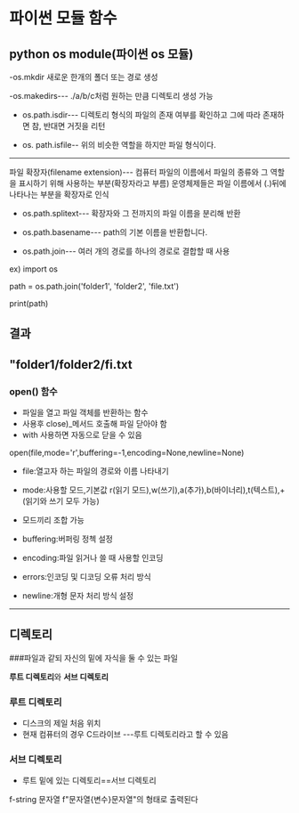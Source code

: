 # 파이썬 모듈 함수



## python os module(파이썬 os 모듈)
-os.mkdir 새로운 한개의 폴더 또는 경로 생성

-os.makedirs--- ./a/b/c처럼 원하는 만큼 디렉토리 생성 가능

- os.path.isdir--- 디렉토리 형식의 파일의 존재 여부를 확인하고 그에 따라 존재하면 참, 반대면 거짓을 리턴

- os. path.isfile-- 위의 비슷한 역할을 하지만 파일 형식이다.
-----
파일 확장자(filename extension)--- 컴퓨터 파일의 이름에서 파일의 종류와 그 역할을 표시하기 위해 사용하는 부분(확장자라고 부름)  운영체제들은 파일 이름에서 (.)뒤에 나타나는 부분을 확장자로 인식

- os.path.splitext---  확장자와 그 전까지의 파일 이름을 분리해 반환

- os.path.basename--- path의 기본 이름을 반환합니다.

- os.path.join--- 여러 개의 경로를 하나의 경로로 결합할 때 사용

ex)
 import os

path = os.path.join('folder1', 'folder2', 'file.txt')

print(path)

결과
-------

"folder1/folder2/fi.txt
-------------------------------------------------------------
### open() 함수
- 파일을 열고 파일 객체를 반환하는 함수
- 사용후 close)_메서드 호출해 파일 닫아야 함
- with 사용하면 자동으로 닫을 수 있음

open(file,mode='r',buffering=-1,encoding=None,newline=None)

* file:열고자 하는 파일의 경로와 이름 나타내기
* mode:사용할 모드,기본값 r(읽기 모드),w(쓰기),a(추가),b(바이너리),t(텍스트),+(읽기와 쓰기 모두 가능) 
* 모드끼리 조합 가능

* buffering:버퍼링 정첵 설정
* encoding:파일 읽거나 쓸 때 사용할 인코딩
* errors:인코딩 및 디코딩 오류 처리 방식
* newline:개형 문자  처리 방식 설정

------------------------
## 디렉토리

###파일과 같되 자신의 밑에 자식을 둘 수 있는 파일

**루트 디렉토리**와 **서브 디렉토리**

### 루트 디렉토리
- 디스크의 제일 처음 위치
- 현재 컴퓨터의 경우 C드라이브 ---루트 디렉토리라고 할 수 있음

### 서브 디렉토리
- 루트 밑에 있는 디렉토리==서브 디렉토리



f-string 문자열
f"문자열{변수}문자열"의 형태로 출력된다
<!--stackedit_data:
eyJoaXN0b3J5IjpbNDU2MDYxMDE1XX0=
-->